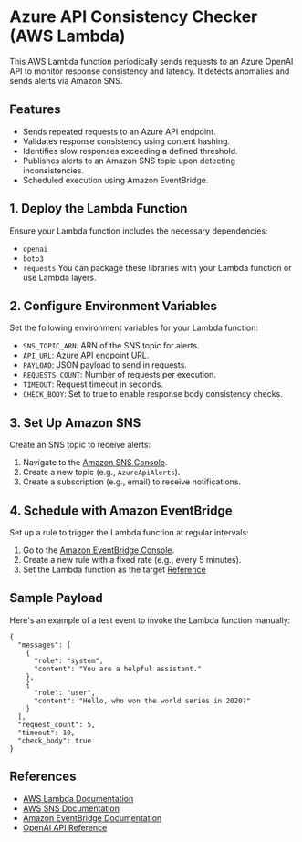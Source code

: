 # Azure API Consistency Checker (AWS Lambda)
This AWS Lambda function periodically sends requests to an Azure OpenAI API to monitor response consistency and latency. It detects anomalies and sends alerts via Amazon SNS.

## Features
- Sends repeated requests to an Azure API endpoint.
- Validates response consistency using content hashing.
- Identifies slow responses exceeding a defined threshold.
- Publishes alerts to an Amazon SNS topic upon detecting inconsistencies.
- Scheduled execution using Amazon EventBridge.

## 1. Deploy the Lambda Function
Ensure your Lambda function includes the necessary dependencies:
- `openai`
- `boto3`
- `requests`
You can package these libraries with your Lambda function or use Lambda layers.

## 2. Configure Environment Variables
Set the following environment variables for your Lambda function:
- `SNS_TOPIC_ARN`: ARN of the SNS topic for alerts.
- `API_URL`: Azure API endpoint URL.
- `PAYLOAD`: JSON payload to send in requests.
- `REQUESTS_COUNT`: Number of requests per execution.
- `TIMEOUT`: Request timeout in seconds.
- `CHECK_BODY`: Set to true to enable response body consistency checks.

## 3. Set Up Amazon SNS
Create an SNS topic to receive alerts:
1. Navigate to the [Amazon SNS Console](https://console.aws.amazon.com/sns/v3/home).
2. Create a new topic (e.g., `AzureApiAlerts`).
3. Create a subscription (e.g., email) to receive notifications.

## 4. Schedule with Amazon EventBridge
Set up a rule to trigger the Lambda function at regular intervals:
1. Go to the [Amazon EventBridge Console](https://console.aws.amazon.com/events/home).
2. Create a new rule with a fixed rate (e.g., every 5 minutes).
3. Set the Lambda function as the target
[Reference](https://docs.aws.amazon.com/code-library/latest/ug/python_3_eventbridge_code_examples.html?utm_source=chatgpt.com)

##  Sample Payload
Here's an example of a test event to invoke the Lambda function manually:
```
{
  "messages": [
    {
      "role": "system",
      "content": "You are a helpful assistant."
    },
    {
      "role": "user",
      "content": "Hello, who won the world series in 2020?"
    }
  ],
  "request_count": 5,
  "timeout": 10,
  "check_body": true
}
```

## References
- [AWS Lambda Documentation](https://docs.aws.amazon.com/lambda/latest/dg/welcome.html)
- [AWS SNS Documentation](https://docs.aws.amazon.com/sns/latest/dg/welcome.html)
- [Amazon EventBridge Documentation](https://docs.aws.amazon.com/eventbridge/latest/userguide/eb-what-is.html)
- [OpenAI API Reference](https://platform.openai.com/docs/api-reference)
